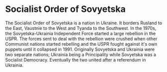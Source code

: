 # Socialist Order of Sovyetska

The Socialist Order of Sovyetska is a nation in Ukraine. It borders Rusland to the East, Vaustnie to the West and Tyanda to the Southwest. In the 1970s, the Sovyetska-Ukrainia Independent Force started a large rebellion in the USPR. The forces sent to deal with the rebellion were crushed when other Communist nations started rebelling and the USPR fought against it's own puppets until it collapsed in 1991. Originally Sovyetska and Ukrainia were two separate nations; Ukrainia being a Principality while Sovyetska was a Socialist Democracy. Eventually the two united after a referendum in Ukrainia.